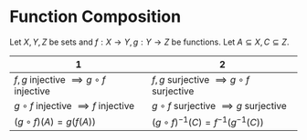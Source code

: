 # Function Composition
Let $X,Y,Z$ be sets and $f:X\to Y,g:Y\to Z$ be functions.
Let $A\subseteq X,C\subseteq Z$.

| 1 | 2                                               |
| --- | --- |
| $f,g$ injective $\implies g\circ f$ injective | $f,g$ surjective $\implies g\circ f$ surjective |
| $g\circ f$ injective $\implies f$ injective | $g\circ f$ surjective $\implies g$ surjective   |
| $(g\circ f)(A)=g(f(A))$ | $(g\circ f)^{-1}(C)=f^{-1}(g^{-1}(C))$          |

